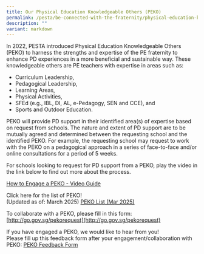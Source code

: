 ```yaml
---
title: Our Physical Education Knowledgeable Others (PEKO)
permalink: /pesta/be-connected-with-the-fraternity/physical-education-knowledgeable-others-peko/
description: ""
variant: markdown
---
```

In 2022, PESTA introduced Physical Education Knowledgeable Others (PEKO) to harness the strengths and expertise of the PE fraternity to enhance PD experiences in a more beneficial and sustainable way. These knowledgeable others are PE teachers with expertise in areas such as:

*   Curriculum Leadership,
*   Pedagogical Leadership,
*   Learning Areas,
*   Physical Activities,
*   SFEd (e.g., IBL, DI, AL, e-Pedagogy, SEN and CCE), and
*   Sports and Outdoor Education.

PEKO will provide PD support in their identified area(s) of expertise based on request from schools. The nature and extent of PD support are to be mutually agreed and determined between the requesting school and the identified PEKO. For example, the requesting school may request to work with the PEKO on a pedagogical approach in a series of face-to-face and/or online consultations for a period of 5 weeks.

For schools looking to request for PD support from a PEKO, play the video in the link below to find out more about the process. 

[How to Engage a PEKO - Video Guide](https://drive.google.com/file/d/13EqyrTmYyx7U3no4m5yAwYsSm3kwT_ag/view?usp=drivesdk)


Click here for the list of PEKO!  
(Updated as of: March 2025)
[PEKO List (Mar 2025)](/files/PEKO%20List%20Directory/For_Website__Mar_25__PEKO.pdf)

To collaborate with a PEKO, please fill in this form:  [http://go.gov.sg/pekorequest](http://go.gov.sg/pekorequest)

If you have engaged a PEKO, we would like to hear from you!  
Please fill up this feedback form after your engagement/collaboration with PEKO:
[PEKO Feedback Form](http://go.gov.sg/feedbackforpeko)